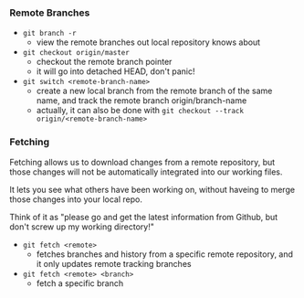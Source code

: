 ### Remote Branches
- `git branch -r`
    - view the remote branches out local repository knows about
- `git checkout origin/master`
    - checkout the remote branch pointer
    - it will go into detached HEAD, don't panic!
- `git switch <remote-branch-name>`
    - create a new local branch from the remote branch of the same name, and track the remote branch origin/branch-name
    - actually, it can also be done with `git checkout --track origin/<remote-branch-name>`


### Fetching
Fetching allows us to download changes from a remote repository, but those changes will not be automatically integrated into our working files.

It lets you see what others have been working on, without haveing to merge those changes into your local repo.

Think of it as "please go and get the latest information from Github, but don't screw up my working directory!"
- `git fetch <remote>`
    - fetches branches and history from a specific remote repository, and it only updates remote tracking branches
- `git fetch <remote> <branch>`
    - fetch a specific branch